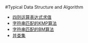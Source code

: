 #Typical Data Structure and Algorithm

* [四则运算表达式求值](stack/expression_calculate.md)
* [字符串匹配的KMP算法](string/KMP.md)
* [字符串匹配的BM算法](string/BM.md)
* [并查集](union_find_sets/union_find_sets_single.cpp)
